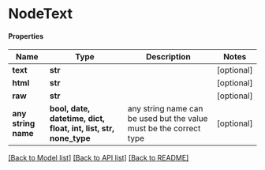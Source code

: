 # NodeText

#### Properties
Name | Type | Description | Notes
------------ | ------------- | ------------- | -------------
**text** | **str** |  | [optional] 
**html** | **str** |  | [optional] 
**raw** | **str** |  | [optional] 
**any string name** | **bool, date, datetime, dict, float, int, list, str, none_type** | any string name can be used but the value must be the correct type | [optional]

[[Back to Model list]](../README.md#documentation-for-models) [[Back to API list]](../README.md#documentation-for-api-endpoints) [[Back to README]](../README.md)

